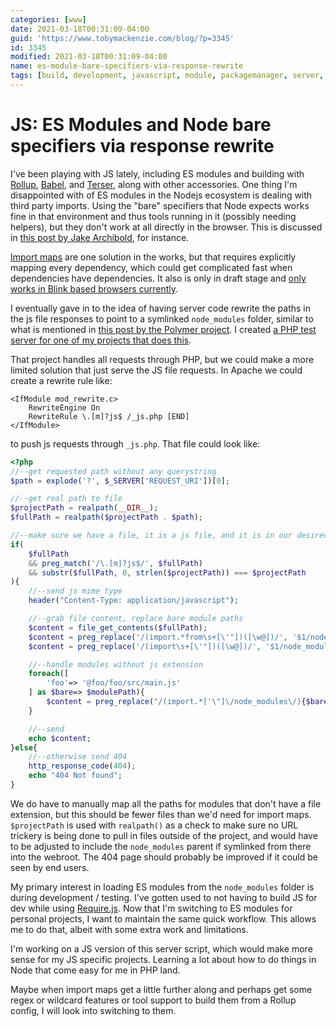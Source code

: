```yaml
---
categories: [www]
date: 2021-03-18T00:31:09-04:00
guid: 'https://www.tobymackenzie.com/blog/?p=3345'
id: 3345
modified: 2021-03-18T00:31:09-04:00
name: es-module-bare-specifiers-via-response-rewrite
tags: [build, development, javascript, module, packagemanager, server, web]
---
```


JS: ES Modules and Node bare specifiers via response rewrite
============================================================

I've been playing with JS lately, including ES modules and building with [Rollup](https://rollupjs.org/), [Babel](https://babeljs.io/), and [Terser](https://terser.org/), along with other accessories.  One thing I'm disappointed with of ES modules in the Nodejs ecosystem is dealing with third party imports.  Using the "bare" specifiers that Node expects works fine in that environment and thus tools running in it (possibly needing helpers), but they don't work at all directly in the browser.  This is discussed in [this post by Jake Archibold](https://jakearchibald.com/2017/es-modules-in-browsers/#bare-import-specifiers-arent-currently-supported), for instance.

[Import maps](https://wicg.github.io/import-maps/) are one solution in the works, but that requires explicitly mapping every dependency, which could get complicated fast when dependencies have dependencies.  It also is only in draft stage and [only works in Blink based browsers currently](https://caniuse.com/?search=importmap).

I eventually gave in to the idea of having server code rewrite the paths in the js file responses to point to a symlinked `node_modules` folder, similar to what is mentioned in [this post by the Polymer project](https://www.polymer-project.org/blog/2018-02-26-3.0-preview-paths-and-names).  I created [a PHP test server for one of my projects that does this](https://github.com/tobymackenzie/spaify.web/blob/9bb450f897c22d0b19d51ea055b0c6666503170b/tests/_inc.php#L3-L75).

<!--more-->

That project handles all requests through PHP, but we could make a more limited solution that just serve the JS file requests.  In Apache we could create a rewrite rule like:

```
<IfModule mod_rewrite.c>
	RewriteEngine On
	RewriteRule \.[m]?js$ /_js.php [END]
</IfModule>
```

to push js requests through `_js.php`.  That file could look like:

``` php
<?php
//--get requested path without any querystring
$path = explode('?', $_SERVER['REQUEST_URI'])[0];

//--get real path to file
$projectPath = realpath(__DIR__);
$fullPath = realpath($projectPath . $path);

//--make sure we have a file, it is a js file, and it is in our desired root
if(
	$fullPath
	&& preg_match('/\.[m]?js$/', $fullPath)
	&& substr($fullPath, 0, strlen($projectPath)) === $projectPath
){
	//--send js mime type
	header("Content-Type: application/javascript");

	//--grab file content, replace bare module paths
	$content = file_get_contents($fullPath);
	$content = preg_replace('/(import.*from\s+[\'"])([\w@])/', '$1/node_modules/$2', $content);
	$content = preg_replace('/(import\s+[\'"])([\w@])/', '$1/node_modules/$2', $content);

	//--handle modules without js extension
	foreach([
		'foo'=> '@foo/foo/src/main.js'
	] as $bare=> $modulePath){
		$content = preg_replace("/(import.*['\"]\/node_modules\/){$bare}(['\"])/", "\$1{$modulePath}\$2", $content);
	}

	//--send
	echo $content;
}else{
	//--otherwise send 404
	http_response_code(404);
	echo "404 Not found";
}
```

We do have to manually map all the paths for modules that don't have a file extension, but this should be fewer files than we'd need for import maps.  `$projectPath` is used with `realpath()` as a check to make sure no URL trickery is being done to pull in files outside of the project, and would have to be adjusted to include the `node_modules` parent if symlinked from there into the webroot.  The 404 page should probably be improved if it could be seen by end users.

My primary interest in loading ES modules from the `node_modules` folder is during development / testing.  I've gotten used to not having to build JS for dev while using [Require.js](https://requirejs.org/).  Now that I'm switching to ES modules for personal projects, I want to maintain the same quick workflow.  This allows me to do that, albeit with some extra work and limitations.

I'm working on a JS version of this server script, which would make more sense for my JS specific projects.  Learning a lot about how to do things in Node that come easy for me in PHP land.

Maybe when import maps get a little further along and perhaps get some regex or wildcard features or tool support to build them from a Rollup config, I will look into switching to them.
